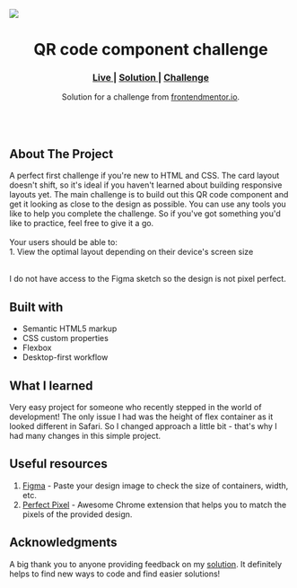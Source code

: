 <img src="https://github.com/catherineisonline/QR-code-component-frontendmentor/blob/main/images/project%20preview.png?raw=true"></img>


<h1 align="center">QR code component challenge</h1>

<div align="center">
  <h3>
    <a href="https://catherineisonline.github.io/QR-code-component-frontendmentor/" color="white">
      Live
    </a>
    <span> | </span>
    <a href="https://www.frontendmentor.io/solutions/qr-code-component-g0YvCa7rB">
      Solution
    </a>
   <span> | </span>
    <a href="https://www.frontendmentor.io/challenges/qr-code-component-iux_sIO_H">
      Challenge
    </a>
  </h3>
</div>
<div align="center">
   Solution for a challenge from  <a href="https://www.frontendmentor.io/" target="_blank">frontendmentor.io</a>.
</div>
<br>
<br>
<br>

## About The Project

<p>A perfect first challenge if you're new to HTML and CSS. The card layout doesn't shift, so it's ideal if you haven't learned about building responsive layouts yet.
The main challenge is to build out this QR code component and get it looking as close to the design as possible.
You can use any tools you like to help you complete the challenge. So if you've got something you'd like to practice, feel free to give it a go.
<br><br>Your users should be able to:
<br>1. View the optimal layout depending on their device's screen size

<br>
<br> <p>I do not have access to the Figma sketch so the design is not pixel perfect.</p>




## Built with 

- Semantic HTML5 markup
- CSS custom properties
- Flexbox
- Desktop-first workflow

## What I learned
Very easy project for someone who recently stepped in the world of development! The only issue I had was the height of flex container as it looked different in Safari. So I changed approach a little bit - that's why I had many changes in this simple project.

## Useful resources

1. <a href="https://www.figma.com/">Figma</a> - Paste your design image to check the size of containers, width, etc.
2. <a href="https://chrome.google.com/webstore/detail/perfectpixel-by-welldonec/dkaagdgjmgdmbnecmcefdhjekcoceebi">Perfect Pixel</a> - Awesome Chrome extension that helps you to match the pixels of the provided design.

## Acknowledgments

A big thank you to anyone providing feedback on my <a href="https://www.frontendmentor.io/solutions/qr-code-component-g0YvCa7rB">solution</a>. It definitely helps to find new ways to code and find easier solutions! 
